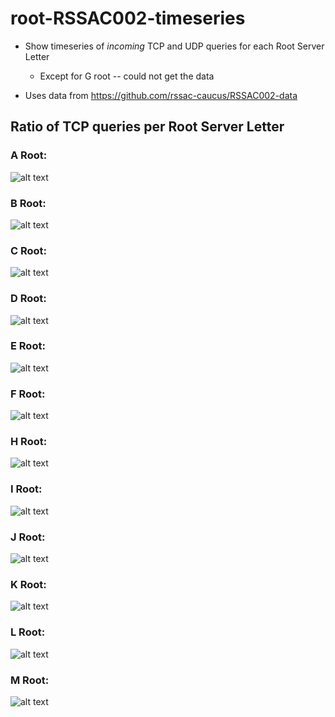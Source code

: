 # root-RSSAC002-timeseries


  * Show timeseries of *incoming* TCP and UDP  queries for each Root Server Letter
     * Except for G root -- could not get the data

  * Uses data from https://github.com/rssac-caucus/RSSAC002-data


## Ratio of TCP queries per Root Server Letter


### A Root:

![alt text](https://github.com/gmmoura/root-RSSAC002-timeseries/blob/master/tcp_udp/a.png "A Root")

### B Root:

![alt text](https://github.com/gmmoura/root-RSSAC002-timeseries/blob/master/tcp_udp/b.png "B Root")

### C Root:

![alt text](https://github.com/gmmoura/root-RSSAC002-timeseries/blob/master/tcp_udp/c.png "C Root")


### D Root:

![alt text](https://github.com/gmmoura/root-RSSAC002-timeseries/blob/master/tcp_udp/d.png "D Root")


### E Root:

![alt text](https://github.com/gmmoura/root-RSSAC002-timeseries/blob/master/tcp_udp/e.png "E Root")

### F Root:

![alt text](https://github.com/gmmoura/root-RSSAC002-timeseries/blob/master/tcp_udp/f.png "F Root")

### H Root:

![alt text](https://github.com/gmmoura/root-RSSAC002-timeseries/blob/master/tcp_udp/H.png "H Root")

### I Root:

![alt text](https://github.com/gmmoura/root-RSSAC002-timeseries/blob/master/tcp_udp/i.png "I Root")

### J Root:

![alt text](https://github.com/gmmoura/root-RSSAC002-timeseries/blob/master/tcp_udp/j.png "J Root")

### K Root:

![alt text](https://github.com/gmmoura/root-RSSAC002-timeseries/blob/master/tcp_udp/k.png "K Root")

### L Root:

![alt text](https://github.com/gmmoura/root-RSSAC002-timeseries/blob/master/tcp_udp/l.png "L Root")

### M Root:

![alt text](https://github.com/gmmoura/root-RSSAC002-timeseries/blob/master/tcp_udp/m.png "L Root")
